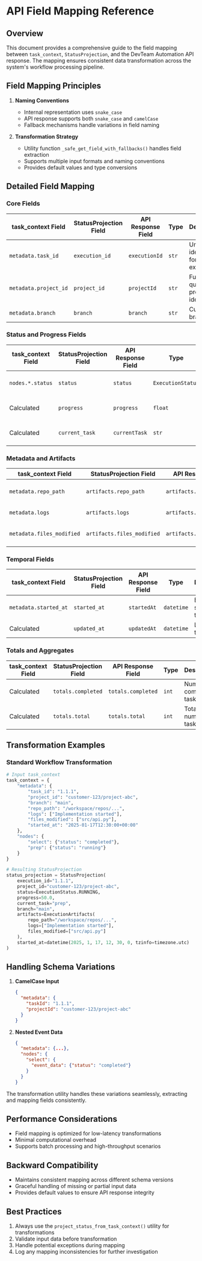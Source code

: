 # API Field Mapping Reference

## Overview

This document provides a comprehensive guide to the field mapping between `task_context`, `StatusProjection`, and the DevTeam Automation API response. The mapping ensures consistent data transformation across the system's workflow processing pipeline.

## Field Mapping Principles

1. **Naming Conventions**
   - Internal representation uses `snake_case`
   - API response supports both `snake_case` and `camelCase`
   - Fallback mechanisms handle variations in field naming

2. **Transformation Strategy**
   - Utility function `_safe_get_field_with_fallbacks()` handles field extraction
   - Supports multiple input formats and naming conventions
   - Provides default values and type conversions

## Detailed Field Mapping

### Core Fields

| task_context Field | StatusProjection Field | API Response Field | Type | Description |
|-------------------|------------------------|-------------------|------|-------------|
| `metadata.task_id` | `execution_id` | `executionId` | `str` | Unique identifier for the execution |
| `metadata.project_id` | `project_id` | `projectId` | `str` | Fully qualified project identifier |
| `metadata.branch` | `branch` | `branch` | `str` | Current git branch |

### Status and Progress Fields

| task_context Field | StatusProjection Field | API Response Field | Type | Description |
|-------------------|------------------------|-------------------|------|-------------|
| `nodes.*.status` | `status` | `status` | `ExecutionStatus` | Current execution status |
| Calculated | `progress` | `progress` | `float` | Percentage of completion |
| Calculated | `current_task` | `currentTask` | `str` | Current active task identifier |

### Metadata and Artifacts

| task_context Field | StatusProjection Field | API Response Field | Type | Description |
|-------------------|------------------------|-------------------|------|-------------|
| `metadata.repo_path` | `artifacts.repo_path` | `artifacts.repoPath` | `str` | Repository filesystem path |
| `metadata.logs` | `artifacts.logs` | `artifacts.logs` | `List[str]` | Execution logs |
| `metadata.files_modified` | `artifacts.files_modified` | `artifacts.filesModified` | `List[str]` | Modified files during execution |

### Temporal Fields

| task_context Field | StatusProjection Field | API Response Field | Type | Description |
|-------------------|------------------------|-------------------|------|-------------|
| `metadata.started_at` | `started_at` | `startedAt` | `datetime` | Execution start timestamp |
| Calculated | `updated_at` | `updatedAt` | `datetime` | Last update timestamp |

### Totals and Aggregates

| task_context Field | StatusProjection Field | API Response Field | Type | Description |
|-------------------|------------------------|-------------------|------|-------------|
| Calculated | `totals.completed` | `totals.completed` | `int` | Number of completed tasks |
| Calculated | `totals.total` | `totals.total` | `int` | Total number of tasks |

## Transformation Examples

### Standard Workflow Transformation

```python
# Input task_context
task_context = {
    "metadata": {
        "task_id": "1.1.1",
        "project_id": "customer-123/project-abc",
        "branch": "main",
        "repo_path": "/workspace/repos/...",
        "logs": ["Implementation started"],
        "files_modified": ["src/api.py"],
        "started_at": "2025-01-17T12:30:00+00:00"
    },
    "nodes": {
        "select": {"status": "completed"},
        "prep": {"status": "running"}
    }
}

# Resulting StatusProjection
status_projection = StatusProjection(
    execution_id="1.1.1",
    project_id="customer-123/project-abc",
    status=ExecutionStatus.RUNNING,
    progress=50.0,
    current_task="prep",
    branch="main",
    artifacts=ExecutionArtifacts(
        repo_path="/workspace/repos/...",
        logs=["Implementation started"],
        files_modified=["src/api.py"]
    ),
    started_at=datetime(2025, 1, 17, 12, 30, 0, tzinfo=timezone.utc)
)
```

## Handling Schema Variations

1. **CamelCase Input**
   ```json
   {
     "metadata": {
       "taskId": "1.1.1",
       "projectId": "customer-123/project-abc"
     }
   }
   ```

2. **Nested Event Data**
   ```json
   {
     "metadata": {...},
     "nodes": {
       "select": {
         "event_data": {"status": "completed"}
       }
     }
   }
   ```

The transformation utility handles these variations seamlessly, extracting and mapping fields consistently.

## Performance Considerations

- Field mapping is optimized for low-latency transformations
- Minimal computational overhead
- Supports batch processing and high-throughput scenarios

## Backward Compatibility

- Maintains consistent mapping across different schema versions
- Graceful handling of missing or partial input data
- Provides default values to ensure API response integrity

## Best Practices

1. Always use the `project_status_from_task_context()` utility for transformations
2. Validate input data before transformation
3. Handle potential exceptions during mapping
4. Log any mapping inconsistencies for further investigation